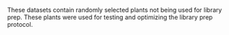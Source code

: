 These datasets contain randomly selected plants not being used for library
prep. These plants were used for testing and optimizing the library prep
protocol.
